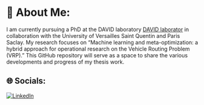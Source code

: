# 💫 About Me:
I am currently pursuing a PhD at the DAVID laboratory [DAVID laborator](https://www.david.uvsq.fr/) in collaboration with the University of Versailles Saint Quentin and Paris Saclay. My research focuses on “Machine learning and meta-optimization: a hybrid approach for operational research on the Vehicle Routing Problem (VRP).” This GitHub repository will serve as a space to share the various developments and progress of my thesis work.



## 🌐 Socials:
[![LinkedIn](https://img.shields.io/badge/LinkedIn-%230077B5.svg?logo=linkedin&logoColor=white)](https://www.linkedin.com/in/jules-andretti) 

